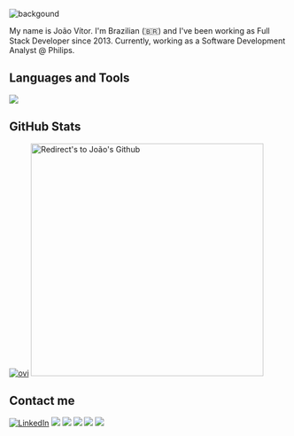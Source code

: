 <!--<a href="https://github.com/jvvppereira">![Header](./new-github-header-image.png)
</a>
-->
![backgound](https://github.com/user-attachments/assets/1559b789-3311-4669-8dd4-6a8015569708)


My name is João Vítor. I'm Brazilian (🇧🇷) and I've been working as Full Stack Developer since 2013. Currently, working as a Software Development Analyst @ Philips.

<!--
**jvvppereira/jvvppereira** is a ✨ _special_ ✨ repository because its `README.md` (this file) appears on your GitHub profile.

Here are some ideas to get you started:

- 🔭 I’m currently working on ...
- 🌱 I’m currently learning ...
- 👯 I’m looking to collaborate on ...
- 🤔 I’m looking for help with ...
- 💬 Ask me about ...
- 📫 How to reach me: ...
- 😄 Pronouns: ...
- ⚡ Fun fact: ...
-->

## **Languages and Tools**


  <a href="https://github.com/jvvppereira">
    <img src="https://skillicons.dev/icons?i=js,java,nodejs,express,heroku,vercel,mysql,git,github,gitlab,vuejs,angular,html,css,sass,jest,d3,sequelize,jenkins,bash,vscode,idea,visualstudio,cpp,powershell" />
  </a>

<!--
<p>
  
<img src="https://raw.githubusercontent.com/devicons/devicon/master/icons/javascript/javascript-plain.svg" width=40px heigth=50px >
<img src="https://raw.githubusercontent.com/devicons/devicon/master/icons/nodejs/nodejs-plain.svg" width="40px" height="40px">
<img src ="https://raw.githubusercontent.com/devicons/devicon/master/icons/java/java-plain.svg" width="40px" height="40px" >
<img src ="https://raw.githubusercontent.com/devicons/devicon/master/icons/heroku/heroku-plain.svg" width="40px" height="40px">
<img src ="https://raw.githubusercontent.com/devicons/devicon/master/icons/mysql/mysql-plain.svg" width="40px" height="40px">
<img src ="https://raw.githubusercontent.com/devicons/devicon/master/icons/git/git-plain.svg" width="40px" height="40px">
<img src="https://cdn.jsdelivr.net/gh/devicons/devicon/icons/github/github-original-wordmark.svg" width="40px" height="40px"> 
<img src="https://raw.githubusercontent.com/devicons/devicon/master/icons/gitlab/gitlab-plain.svg" width="40px" height="40px"> 
<img src ="https://raw.githubusercontent.com/devicons/devicon/master/icons/vscode/vscode-plain.svg" width="35px" height="35px">
<img src ="https://raw.githubusercontent.com/devicons/devicon/master/icons/vuejs/vuejs-plain.svg" width="35px" height="35px">
<img src="https://raw.githubusercontent.com/devicons/devicon/master/icons/html5/html5-original-wordmark.svg" width="40px" height="40px">
<img src="https://raw.githubusercontent.com/devicons/devicon/master/icons/css3/css3-original-wordmark.svg" width="40px" height="40px">
<img src="https://raw.githubusercontent.com/devicons/devicon/master/icons/angularjs/angularjs-plain.svg" width="40px" height="40px">
<img src="https://raw.githubusercontent.com/devicons/devicon/master/icons/bash/bash-plain.svg" width="40px" height="40px">


</p>
-->

## **GitHub Stats** 
<!--
<p align="center">
<a href="https://github.com/jvvppereira" title="Redirect's to João's Github">
<img width="49%" src="https://github-readme-stats.vercel.app/api?username=jvvppereira&show_icons=true&theme=dark" /></a>
</p>
-->

<p>
<a href="https://github.com/jvvppereira"><img src="https://github-readme-stats.vercel.app/api/top-langs?username=jvvppereira&show_icons=true&locale=en&layout=compact&theme=dark" alt="ovi" /></a>
<!-- <a href="https://github.com/jvvppereira"><img src="https://github-readme-streak-stats.herokuapp.com/?user=jvvppereira&theme=dark" alt="Redirect's to João's Github" /></a> -->
<a href="https://github.com/jvvppereira"><img width="420px" src="https://streak-stats.demolab.com?user=jvvppereira&theme=dark" alt="Redirect's to João's Github" /></a>
</p>
<!--
[![GitHub Streak](https://streak-stats.demolab.com?user=jvvppereira&theme=dark)](https://git.io/streak-stats)

<!--
<a href="https://www.linkedin.com/in/dhanushkamadushan/" target="_blank"><img src="https://img.shields.io/badge/LinkedIn-%230077B5.svg?&style=flat-square&logo=linkedin&logoColor=white" alt="LinkedIn"></a>
<a href="https://www.instagram.com/dhanushka_m/" target="_blank"><img src="https://img.shields.io/badge/Instagram-%23E4405F.svg?&style=flat-square&logo=instagram&logoColor=white" alt="Instagram"></a>
<a href="https://www.facebook.com/dhanushka.madushan.37" target="_blank"><img src="https://img.shields.io/badge/Facebook-%231877F2.svg?&style=flat-square&logo=facebook&logoColor=white" alt="Facebook"></a>
<a href="https://open.spotify.com/playlist/37i9dQZF1DWYfNJLV7OBMA" target="_blank"><img src="https://img.shields.io/badge/Spotify-%231ED760.svg?&style=flat-square&logo=spotify&logoColor=white" alt="Spotify"></a>
<a href="https://dev.to/dhanushkadev" target="_blank"><img src="https://img.shields.io/badge/DEV-%230A0A0A.svg?&style=flat-square&logo=DEV.to&logoColor=white" alt="DEV.to"></a>

<img src="https://myreadme.vercel.app/api/embed/YOURUSERNAME?panels=userstatistics,toprepositories,toplanguages,commitgraph" alt="reimaginedreadme" />
--> 

## **Contact me** 
<a href="https://www.linkedin.com/in/joao-vitor-paes/" target="_blank"><img src="https://img.shields.io/badge/LinkedIn-%230077B5.svg?&style=sociale&logo=linkedin&logoColor=white" alt="LinkedIn"></a>
<a href="https://flowcv.me/joao" target="_blank"><img src="https://img.shields.io/badge/Site-blue?logo=telegram&logoColor=white" ></a>
<a href="mailto:joao.vitor.paes@hotmail.com" target="_blank"><img src="https://img.shields.io/badge/Email-blue?logo=maildotru" ></a>
<a href="https://www.freecodecamp.org/jvvppereira" target="_blank"><img src="https://img.shields.io/badge/FreeCodeCamp-blue?logo=freecodecamp" ></a>
<a href="https://www.hackerrank.com/profile/joao_paes" target="_blank"><img src="https://img.shields.io/badge/HackerRank-blue?logo=hackerrank&logoColor=white" ></a>
<a href="https://leetcode.com/jvvppereira/" target="_blank"><img src="https://img.shields.io/badge/LeetCode-blue?logo=leetcode&logoColor=white" ></a>


